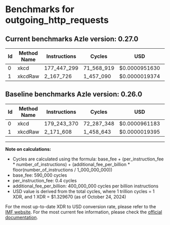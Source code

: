 # Benchmarks for outgoing_http_requests

## Current benchmarks Azle version: 0.27.0

| Id  | Method Name | Instructions | Cycles     | USD           | USD/Million Calls | Change                                |
| --- | ----------- | ------------ | ---------- | ------------- | ----------------- | ------------------------------------- |
| 0   | xkcd        | 177_447_299  | 71_568_919 | $0.0000951630 | $95.16            | <font color="green">-1_796_071</font> |
| 1   | xkcdRaw     | 2_167_726    | 1_457_090  | $0.0000019374 | $1.93             | <font color="green">-3_882</font>     |

## Baseline benchmarks Azle version: 0.26.0

| Id  | Method Name | Instructions | Cycles     | USD           | USD/Million Calls |
| --- | ----------- | ------------ | ---------- | ------------- | ----------------- |
| 0   | xkcd        | 179_243_370  | 72_287_348 | $0.0000961183 | $96.11            |
| 1   | xkcdRaw     | 2_171_608    | 1_458_643  | $0.0000019395 | $1.93             |

---

**Note on calculations:**

- Cycles are calculated using the formula: base_fee + (per_instruction_fee \* number_of_instructions) + (additional_fee_per_billion \* floor(number_of_instructions / 1_000_000_000))
- base_fee: 590_000 cycles
- per_instruction_fee: 0.4 cycles
- additional_fee_per_billion: 400_000_000 cycles per billion instructions
- USD value is derived from the total cycles, where 1 trillion cycles = 1 XDR, and 1 XDR = $1.329670 (as of October 24, 2024)

For the most up-to-date XDR to USD conversion rate, please refer to the [IMF website](https://www.imf.org/external/np/fin/data/rms_sdrv.aspx).
For the most current fee information, please check the [official documentation](https://internetcomputer.org/docs/current/developer-docs/gas-cost#execution).
